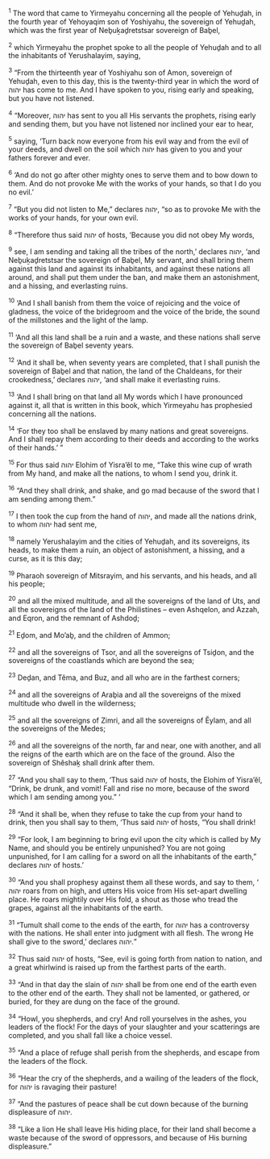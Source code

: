 <sup>1</sup> The word that came to Yirmeyahu concerning all the people of Yehuḏah, in the fourth year of Yehoyaqim son of Yoshiyahu, the sovereign of Yehuḏah, which was the first year of Neḇuḵaḏretstsar sovereign of Baḇel,

<sup>2</sup> which Yirmeyahu the prophet spoke to all the people of Yehuḏah and to all the inhabitants of Yerushalayim, saying,

<sup>3</sup> “From the thirteenth year of Yoshiyahu son of Amon, sovereign of Yehuḏah, even to this day, this is the twenty-third year in which the word of יהוה has come to me. And I have spoken to you, rising early and speaking, but you have not listened.

<sup>4</sup> “Moreover, יהוה has sent to you all His servants the prophets, rising early and sending them, but you have not listened nor inclined your ear to hear,

<sup>5</sup> saying, ‘Turn back now everyone from his evil way and from the evil of your deeds, and dwell on the soil which יהוה has given to you and your fathers forever and ever.

<sup>6</sup> ‘And do not go after other mighty ones to serve them and to bow down to them. And do not provoke Me with the works of your hands, so that I do you no evil.’

<sup>7</sup> “But you did not listen to Me,” declares יהוה, “so as to provoke Me with the works of your hands, for your own evil.

<sup>8</sup> “Therefore thus said יהוה of hosts, ‘Because you did not obey My words,

<sup>9</sup> see, I am sending and taking all the tribes of the north,’ declares יהוה, ‘and Neḇuḵaḏretstsar the sovereign of Baḇel, My servant, and shall bring them against this land and against its inhabitants, and against these nations all around, and shall put them under the ban, and make them an astonishment, and a hissing, and everlasting ruins.

<sup>10</sup> ‘And I shall banish from them the voice of rejoicing and the voice of gladness, the voice of the bridegroom and the voice of the bride, the sound of the millstones and the light of the lamp.

<sup>11</sup> ‘And all this land shall be a ruin and a waste, and these nations shall serve the sovereign of Baḇel seventy years.

<sup>12</sup> ‘And it shall be, when seventy years are completed, that I shall punish the sovereign of Baḇel and that nation, the land of the Chaldeans, for their crookedness,’ declares יהוה, ‘and shall make it everlasting ruins.

<sup>13</sup> ‘And I shall bring on that land all My words which I have pronounced against it, all that is written in this book, which Yirmeyahu has prophesied concerning all the nations.

<sup>14</sup> ‘For they too shall be enslaved by many nations and great sovereigns. And I shall repay them according to their deeds and according to the works of their hands.’ ”

<sup>15</sup> For thus said יהוה Elohim of Yisra’ĕl to me, “Take this wine cup of wrath from My hand, and make all the nations, to whom I send you, drink it.

<sup>16</sup> “And they shall drink, and shake, and go mad because of the sword that I am sending among them.”

<sup>17</sup> I then took the cup from the hand of יהוה, and made all the nations drink, to whom יהוה had sent me,

<sup>18</sup> namely Yerushalayim and the cities of Yehuḏah, and its sovereigns, its heads, to make them a ruin, an object of astonishment, a hissing, and a curse, as it is this day;

<sup>19</sup> Pharaoh sovereign of Mitsrayim, and his servants, and his heads, and all his people;

<sup>20</sup> and all the mixed multitude, and all the sovereigns of the land of Uts, and all the sovereigns of the land of the Philistines – even Ashqelon, and Azzah, and Eqron, and the remnant of Ashdoḏ;

<sup>21</sup> Eḏom, and Mo’aḇ, and the children of Ammon;

<sup>22</sup> and all the sovereigns of Tsor, and all the sovereigns of Tsiḏon, and the sovereigns of the coastlands which are beyond the sea;

<sup>23</sup> Deḏan, and Tĕma, and Buz, and all who are in the farthest corners;

<sup>24</sup> and all the sovereigns of Araḇia and all the sovereigns of the mixed multitude who dwell in the wilderness;

<sup>25</sup> and all the sovereigns of Zimri, and all the sovereigns of Ĕylam, and all the sovereigns of the Medes;

<sup>26</sup> and all the sovereigns of the north, far and near, one with another, and all the reigns of the earth which are on the face of the ground. Also the sovereign of Shĕshaḵ shall drink after them.

<sup>27</sup> “And you shall say to them, ‘Thus said יהוה of hosts, the Elohim of Yisra’ĕl, “Drink, be drunk, and vomit! Fall and rise no more, because of the sword which I am sending among you.” ’

<sup>28</sup> “And it shall be, when they refuse to take the cup from your hand to drink, then you shall say to them, ‘Thus said יהוה of hosts, “You shall drink!

<sup>29</sup> “For look, I am beginning to bring evil upon the city which is called by My Name, and should you be entirely unpunished? You are not going unpunished, for I am calling for a sword on all the inhabitants of the earth,” declares יהוה of hosts.’

<sup>30</sup> “And you shall prophesy against them all these words, and say to them, ‘ יהוה roars from on high, and utters His voice from His set-apart dwelling place. He roars mightily over His fold, a shout as those who tread the grapes, against all the inhabitants of the earth.

<sup>31</sup> “Tumult shall come to the ends of the earth, for יהוה has a controversy with the nations. He shall enter into judgment with all flesh. The wrong He shall give to the sword,’ declares יהוה.”

<sup>32</sup> Thus said יהוה of hosts, “See, evil is going forth from nation to nation, and a great whirlwind is raised up from the farthest parts of the earth.

<sup>33</sup> “And in that day the slain of יהוה shall be from one end of the earth even to the other end of the earth. They shall not be lamented, or gathered, or buried, for they are dung on the face of the ground.

<sup>34</sup> “Howl, you shepherds, and cry! And roll yourselves in the ashes, you leaders of the flock! For the days of your slaughter and your scatterings are completed, and you shall fall like a choice vessel.

<sup>35</sup> “And a place of refuge shall perish from the shepherds, and escape from the leaders of the flock.

<sup>36</sup> “Hear the cry of the shepherds, and a wailing of the leaders of the flock, for יהוה is ravaging their pasture!

<sup>37</sup> “And the pastures of peace shall be cut down because of the burning displeasure of יהוה.

<sup>38</sup> “Like a lion He shall leave His hiding place, for their land shall become a waste because of the sword of oppressors, and because of His burning displeasure.”

